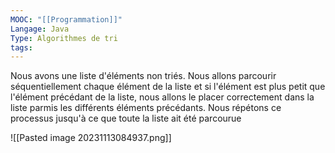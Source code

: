 ```yaml
---
MOOC: "[[Programmation]]"
Langage: Java
Type: Algorithmes de tri
tags:
---
```

Nous avons une liste d'éléments non triés. Nous allons parcourir séquentiellement chaque élément de la liste et si l'élément est plus petit que l'élément précédant de la liste, nous allons le placer correctement dans la liste parmis les différents éléments précédants. Nous répétons ce processus jusqu'à ce que toute la liste ait été parcourue

![[Pasted image 20231113084937.png]]
